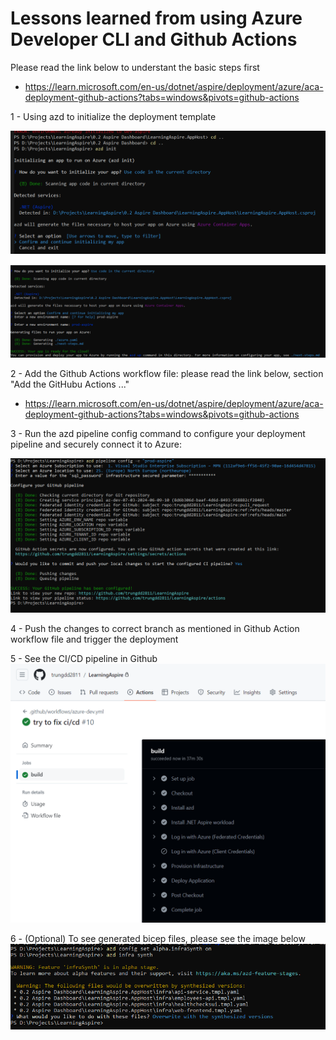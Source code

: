 # Lessons learned from using Azure Developer CLI and Github Actions

Please read the link below to understant the basic steps first
* https://learn.microsoft.com/en-us/dotnet/aspire/deployment/azure/aca-deployment-github-actions?tabs=windows&pivots=github-actions

1 - Using azd to initialize the deployment template

![azd-init](./Images/azd-init.PNG)

![azd-init-result](./Images/azd-init-result.PNG)

2 - Add the Github Actions workflow file: please read the link below, section "Add the GitHubu Actions ..."
* https://learn.microsoft.com/en-us/dotnet/aspire/deployment/azure/aca-deployment-github-actions?tabs=windows&pivots=github-actions

3 - Run the azd pipeline config command to configure your deployment pipeline and securely connect it to Azure:

![azd-config-pipeline](./Images/azd-config-pipeline.PNG)

4 - Push the changes to correct branch as mentioned in Github Action workflow file and trigger the deployment

5 - See the CI/CD pipeline in Github
![azd-github-actions-result](./Images/azd-github-actions-result.PNG)

6 - (Optional) To see generated bicep files, please see the image below
![azd-sync-creae-bicep](./Images/azd-sync-creae-bicep.PNG)